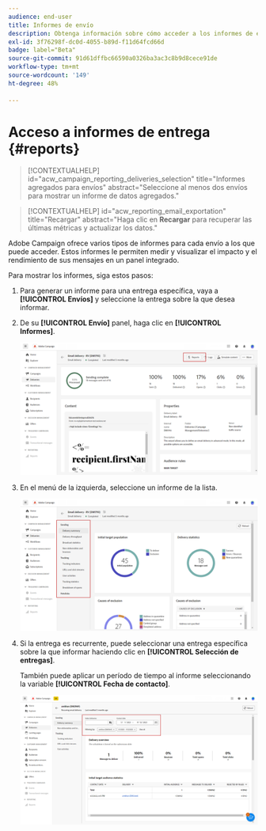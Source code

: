 ```yaml
---
audience: end-user
title: Informes de envío
description: Obtenga información sobre cómo acceder a los informes de envío y cómo utilizarlos
exl-id: 3f76298f-dc0d-4055-b89d-f11d64fcd66d
badge: label="Beta"
source-git-commit: 91d61dffbc66590a0326ba3ac3c8b9d8cece91de
workflow-type: tm+mt
source-wordcount: '149'
ht-degree: 48%

---
```


# Acceso a informes de entrega {#reports}

>[!CONTEXTUALHELP]
>id="acw_campaign_reporting_deliveries_selection"
>title="Informes agregados para envíos"
>abstract="Seleccione al menos dos envíos para mostrar un informe de datos agregados."


>[!CONTEXTUALHELP]
>id="acw_reporting_email_exportation"
>title="Recargar"
>abstract="Haga clic en **Recargar** para recuperar las últimas métricas y actualizar los datos."

Adobe Campaign ofrece varios tipos de informes para cada envío a los que puede acceder. Estos informes le permiten medir y visualizar el impacto y el rendimiento de sus mensajes en un panel integrado.

Para mostrar los informes, siga estos pasos:

1. Para generar un informe para una entrega específica, vaya a **[!UICONTROL Envíos]** y seleccione la entrega sobre la que desea informar.

1. De su **[!UICONTROL Envío]** panel, haga clic en **[!UICONTROL Informes]**.

   ![](assets/reporting2.png)

1. En el menú de la izquierda, seleccione un informe de la lista.

   ![](assets/reporting.png)

1. Si la entrega es recurrente, puede seleccionar una entrega específica sobre la que informar haciendo clic en **[!UICONTROL Selección de entregas]**.

   También puede aplicar un período de tiempo al informe seleccionando la variable **[!UICONTROL Fecha de contacto]**.

   ![](assets/delivery-recurring.png)
